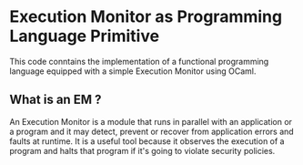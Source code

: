 # Execution Monitor as Programming Language Primitive

This code conntains the implementation of a functional programming language equipped with a simple Execution Monitor using OCaml.

## What is an EM ?
An Execution Monitor is a module that runs in parallel with an application or a program and it may detect, prevent or recover from application errors and faults at runtime. 
It is a useful tool because it observes the execution of a program and halts that program if it's going to violate security policies. 


